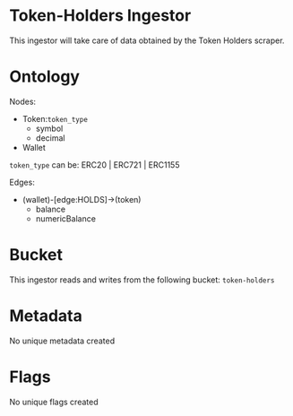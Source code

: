 # Token-Holders Ingestor

This ingestor will take care of data obtained by the Token Holders scraper.

# Ontology

Nodes:

- Token:`token_type`
  - symbol
  - decimal
- Wallet

`token_type` can be: ERC20 | ERC721 | ERC1155

Edges:
- (wallet)-[edge:HOLDS]->(token)
  - balance
  - numericBalance

# Bucket

This ingestor reads and writes from the following bucket: `token-holders`

# Metadata

No unique metadata created

# Flags

No unique flags created
